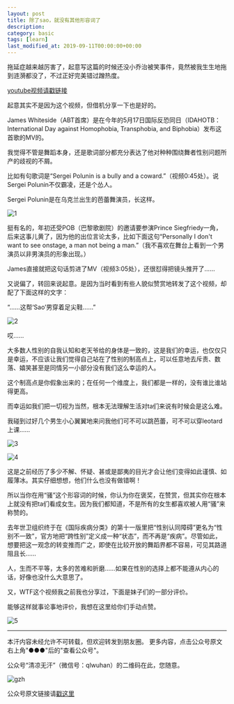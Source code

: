 ```yaml
---
layout: post
title: 除了sao，就没有其他形容词了  
description: 
category: basic
tags: [learn]
last_modified_at: 2019-09-11T00:00:00+00:00
---
```


拖延症越来越厉害了，起意写这篇的时候还没小乔治被笑事件，竟然被我生生地拖到涟漪都没了，不过正好完美错过蹭热度。

[youtube视频请戳链接](https://www.youtube.com/watch?v=oQuRUNEKLBY)

起意其实不是因为这个视频，但借机分享一下也是好的。

James Whiteside（ABT首席）是在今年的5月17日国际反恐同日（IDAHOTB：International Day against Homophobia, Transphobia, and Biphobia）发布这首歌的MV的。

我觉得不管是舞蹈本身，还是歌词部分都充分表达了他对种种围绕舞者性别问题所产的歧视的不屑。

比如有句歌词是“Sergei Polunin is a bully and a coward.”（视频0:45处）。说Sergei Polunin不仅霸凌，还是个怂人。

Sergei Polunin是在乌克兰出生的芭蕾舞演员，长这样。

![1](/../assets/img/2019-09-10/D6i_gcDXkAAgyQU.jpg)

挺有名的，年初还受POB（巴黎歌剧院）的邀请要参演Prince Siegfriedy一角，后来这事儿黄了，因为他的出位言论太多，比如下面这句“Personally I don't want to see onstage, a man not being a man.”（我不喜欢在舞台上看到一个男演员以非男演员的形象出现。）

James直接就把这句话剪进了MV（视频3:05处），还很怼得把镜头推开了……

又说偏了，转回来说起意。是因为当时看到有些人貌似赞赏地转发了这个视频，却配了下面这样的文字：

“……这帮‘Sao’男穿着足尖鞋……”

![2](/../assets/img/2019-09-10/640.gif)

哎……

大多数人性别的自我认知和老天爷给的身体是一致的，这是我们的幸运，也仅仅只是幸运，不应该让我们觉得自己站在了性别的制高点上，可以任意地去斥责、数落、嬉笑甚至是同情另一小部分没有我们这么幸运的人。

这个制高点是你假象出来的；在任何一个维度上，我们都是一样的，没有谁比谁站得更高。

而幸运如我们把一切视为当然，根本无法理解生活对ta们来说有时候会是这么难。

我碰到过好几个男生小心翼翼地来问我他们可不可以跳芭蕾，可不可以穿leotard上课……

![3](/../assets/img/2019-09-10/1005019962.jpg)

![4](/../assets/img/2019-09-10/1777749778.jpg)

这是之前经历了多少不解、怀疑、甚或是鄙夷的目光才会让他们变得如此谨慎、如履薄冰。其实仔细想想，他们什么也没有做错啊！

所以当你在用“骚”这个形容词的时候，你认为你在褒奖，在赞赏，但其实你在根本上就没有把ta们看成女生。因为我们都知道，不是所有的女生都喜欢被人用“骚”来称赞的。

去年世卫组织终于在《国际疾病分类》的第十一版里把“性别认同障碍”更名为“性别不一致”，官方地把“跨性别”定义成一种“状态”，而不再是“疾病”。尽管如此，想要把这一观念的转变推而广之，即使在比较开放的舞蹈界都不容易，可见其路道阻且长……

人，生而不平等，太多的苦难和折磨……如果在性别的选择上都不能遵从内心的话，好像也没什么大意思了。

又，WTF这个视频我之前我也分享过，下面是妹子们的一部分评价。

能够这样就事论事地评价，我想在这里给你们手动点赞。

![5](/../assets/img/2019-09-10/310052441.jpg)

<hr>

本汗内容未经允许不可转载，但欢迎转发到朋友圈。
更多内容，点击公众号原文右上角"●●●"后的"查看公众号"。

公众号“清凉无汗”（微信号：qlwuhan）的二维码在此，您随意。

![gzh](/../assets/img/gzh.png)

公众号原文链接请[戳这里](https://mp.weixin.qq.com/s/hUkBjk7dIq-10wTmGrGvGw)